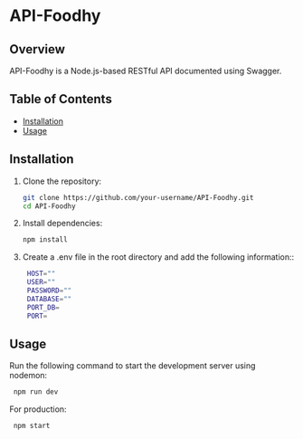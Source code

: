# API-Foodhy


## Overview
API-Foodhy is a Node.js-based RESTful API documented using Swagger.

## Table of Contents
- [Installation](#installation)
- [Usage](#usage)

## Installation
1. Clone the repository:
   ```bash
   git clone https://github.com/your-username/API-Foodhy.git
   cd API-Foodhy
   ```

2. Install dependencies:
   ```bash
   npm install
   ```

3. Create a .env file in the root directory and add the following information::
   ```bash
    HOST=""
    USER=""
    PASSWORD=""
    DATABASE=""
    PORT_DB=
    PORT=
   ```

## Usage
Run the following command to start the development server using nodemon:
   ```bash
    npm run dev
  ```

For production:
   ```bash
    npm start
  ```




